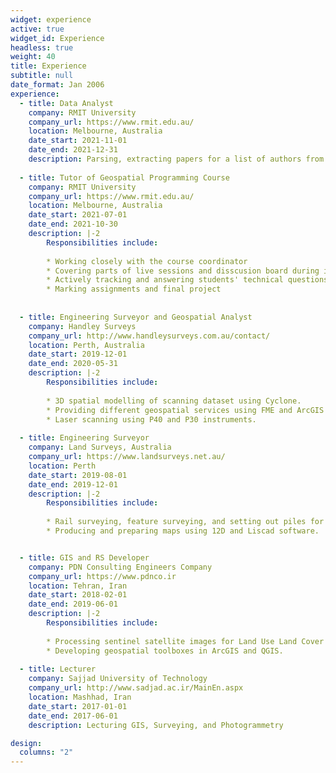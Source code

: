 ```yaml
---
widget: experience
active: true
widget_id: Experience
headless: true
weight: 40
title: Experience
subtitle: null
date_format: Jan 2006
experience:
  - title: Data Analyst
    company: RMIT University
    company_url: https://www.rmit.edu.au/
    location: Melbourne, Australia
    date_start: 2021-11-01
    date_end: 2021-12-31
    description: Parsing, extracting papers for a list of authors from dblp and assigning CORE values to each.
    
  - title: Tutor of Geospatial Programming Course
    company: RMIT University
    company_url: https://www.rmit.edu.au/
    location: Melbourne, Australia
    date_start: 2021-07-01
    date_end: 2021-10-30
    description: |-2
        Responsibilities include:
        
        * Working closely with the course coordinator
        * Covering parts of live sessions and disscusion board during intensive week.
        * Actively tracking and answering students' technical questions on Piazza and Canvas forums.
        * Marking assignments and final project
        
    
  - title: Engineering Surveyor and Geospatial Analyst
    company: Handley Surveys
    company_url: http://www.handleysurveys.com.au/contact/
    location: Perth, Australia
    date_start: 2019-12-01
    date_end: 2020-05-31
    description: |-2
        Responsibilities include:
        
        * 3D spatial modelling of scanning dataset using Cyclone.
        * Providing different geospatial services using FME and ArcGIS enterprise to the client needs.
        * Laser scanning using P40 and P30 instruments.
        
  - title: Engineering Surveyor
    company: Land Surveys, Australia
    company_url: https://www.landsurveys.net.au/
    location: Perth
    date_start: 2019-08-01
    date_end: 2019-12-01
    description: |-2
        Responsibilities include:
        
        * Rail surveying, feature surveying, and setting out piles for solar farm construction.
        * Producing and preparing maps using 12D and Liscad software.


  - title: GIS and RS Developer
    company: PDN Consulting Engineers Company
    company_url: https://www.pdnco.ir
    location: Tehran, Iran
    date_start: 2018-02-01
    date_end: 2019-06-01
    description: |-2
        Responsibilities include:
        
        * Processing sentinel satellite images for Land Use Land Cover change detection
        * Developing geospatial toolboxes in ArcGIS and QGIS.
        
  - title: Lecturer
    company: Sajjad University of Technology
    company_url: http://www.sadjad.ac.ir/MainEn.aspx
    location: Mashhad, Iran
    date_start: 2017-01-01
    date_end: 2017-06-01
    description: Lecturing GIS, Surveying, and Photogrammetry

design:
  columns: "2"
---
```

